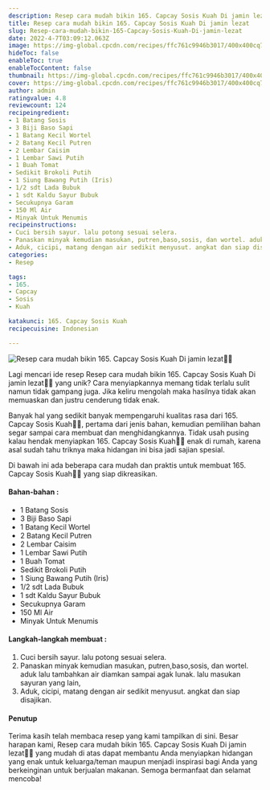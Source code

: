 ```yaml
---
description: Resep cara mudah bikin 165. Capcay Sosis Kuah Di jamin lezat"
title: Resep cara mudah bikin 165. Capcay Sosis Kuah Di jamin lezat
slug: Resep-cara-mudah-bikin-165-Capcay-Sosis-Kuah-Di-jamin-lezat
date: 2022-4-7T03:09:12.063Z
image: https://img-global.cpcdn.com/recipes/ffc761c9946b3017/400x400cq70/photo.jpg
hideToc: false
enableToc: true
enableTocContent: false
thumbnail: https://img-global.cpcdn.com/recipes/ffc761c9946b3017/400x400cq70/photo.jpg
cover: https://img-global.cpcdn.com/recipes/ffc761c9946b3017/400x400cq70/photo.jpg
author: admin
ratingvalue: 4.8
reviewcount: 124
recipeingredient:
- 1 Batang Sosis
- 3 Biji Baso Sapi
- 1 Batang Kecil Wortel
- 2 Batang Kecil Putren
- 2 Lembar Caisim
- 1 Lembar Sawi Putih
- 1 Buah Tomat
- Sedikit Brokoli Putih
- 1 Siung Bawang Putih (Iris)
- 1/2 sdt Lada Bubuk
- 1 sdt Kaldu Sayur Bubuk
- Secukupnya Garam
- 150 Ml Air
- Minyak Untuk Menumis
recipeinstructions:
- Cuci bersih sayur. lalu potong sesuai selera.
- Panaskan minyak kemudian masukan, putren,baso,sosis, dan wortel. aduk lalu tambahkan air diamkan sampai agak lunak. lalu masukan sayuran yang lain,
- Aduk, cicipi, matang dengan air sedikit menyusut. angkat dan siap disajikan.
categories:
- Resep

tags:
- 165.
- Capcay
- Sosis
- Kuah

katakunci: 165. Capcay Sosis Kuah
recipecuisine: Indonesian

---
```


![Resep cara mudah bikin 165. Capcay Sosis Kuah Di jamin lezat👩‍🍳](https://img-global.cpcdn.com/recipes/ffc761c9946b3017/400x400cq70/photo.jpg)

Lagi mencari ide resep Resep cara mudah bikin 165. Capcay Sosis Kuah Di jamin lezat👩‍🍳 yang unik? Cara menyiapkannya memang tidak terlalu sulit namun tidak gampang juga. Jika keliru mengolah maka hasilnya tidak akan memuaskan dan justru cenderung tidak enak.

Banyak hal yang sedikit banyak mempengaruhi kualitas rasa dari 165. Capcay Sosis Kuah👩‍🍳, pertama dari jenis bahan, kemudian pemilihan bahan segar sampai cara membuat dan menghidangkannya. Tidak usah pusing kalau hendak menyiapkan 165. Capcay Sosis Kuah👩‍🍳 enak di rumah, karena asal sudah tahu triknya maka hidangan ini bisa jadi sajian spesial.

Di bawah ini ada beberapa cara mudah dan praktis untuk membuat 165. Capcay Sosis Kuah👩‍🍳 yang siap dikreasikan.

<!--inarticleads1-->

#### Bahan-bahan :

- 1 Batang Sosis
- 3 Biji Baso Sapi
- 1 Batang Kecil Wortel
- 2 Batang Kecil Putren
- 2 Lembar Caisim
- 1 Lembar Sawi Putih
- 1 Buah Tomat
- Sedikit Brokoli Putih
- 1 Siung Bawang Putih (Iris)
- 1/2 sdt Lada Bubuk
- 1 sdt Kaldu Sayur Bubuk
- Secukupnya Garam
- 150 Ml Air
- Minyak Untuk Menumis

<!--inarticleads2-->

#### Langkah-langkah membuat :

1. Cuci bersih sayur. lalu potong sesuai selera.
1. Panaskan minyak kemudian masukan, putren,baso,sosis, dan wortel. aduk lalu tambahkan air diamkan sampai agak lunak. lalu masukan sayuran yang lain,
1. Aduk, cicipi, matang dengan air sedikit menyusut. angkat dan siap disajikan.

#### Penutup

Terima kasih telah membaca resep yang kami tampilkan di sini. Besar harapan kami, Resep cara mudah bikin 165. Capcay Sosis Kuah Di jamin lezat👩‍🍳 yang mudah di atas dapat membantu Anda menyiapkan hidangan yang enak untuk keluarga/teman maupun menjadi inspirasi bagi Anda yang berkeinginan untuk berjualan makanan. Semoga bermanfaat dan selamat mencoba!
